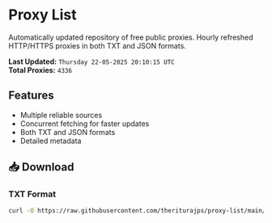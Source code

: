 # Proxy List

Automatically updated repository of free public proxies. Hourly refreshed HTTP/HTTPS proxies in both TXT and JSON formats.

**Last Updated:** `Thursday 22-05-2025 20:10:15 UTC`  
**Total Proxies:** `4336`

## Features
- Multiple reliable sources
- Concurrent fetching for faster updates
- Both TXT and JSON formats
- Detailed metadata

## 📥 Download

### TXT Format
```bash
curl -O https://raw.githubusercontent.com/theriturajps/proxy-list/main/proxies.txt